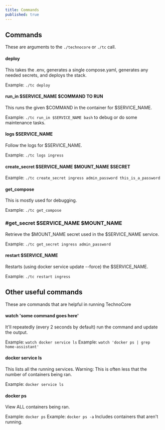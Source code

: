 ```yaml
---
title: Commands
published: true
---
```


## Commands
These are arguments to the `./technocore` or `./tc` call. 

#### deploy
This takes the .env, generates a single compose.yaml, generates any needed secrets, and deploys the stack. 
    
Example: `./tc deploy`

#### run_in $SERVICE_NAME $COMMAND TO RUN
This runs the given $COMMAND in the container for $SERVICE_NAME. 

Example: `./tc run_in $SERVICE_NAME bash` to debug or do some maintenance tasks. 

#### logs $SERVICE_NAME
Follow the logs for $SERVICE_NAME. 

Example: `./tc logs ingress`

#### create_secret $SERVICE_NAME $MOUNT_NAME $SECRET
Example: `./tc create_secret ingress admin_password this_is_a_password`
#### get_compose
This is mostly used for debugging. 

Example: `./tc get_compose`

### #get_secret $SERVICE_NAME $MOUNT_NAME
Retrieve the $MOUNT_NAME secret used in the $SERVICE_NAME service.
    
Example: `./tc get_secret ingress admin_password`

#### restart $SERVICE_NAME
Restarts (using docker service update --force) the $SERVICE_NAME. 
    
Example: `./tc restart ingress` 

## Other useful commands
These are commands that are helpful in running TechnoCore

#### watch 'some command goes here'
It'll repeatedly (every 2 seconds by default) run the command and update the output. 

Example: `watch docker service ls`
Example: `watch 'docker ps | grep home-assistant'`

#### docker service ls
This lists all the running services. 
Warning: This is often less that the number of containers being ran.

Example: `docker service ls`

#### docker ps
View ALL containers being ran. 

Example: `docker ps`
Example: `docker ps -a` Includes containers that aren't running.
